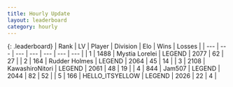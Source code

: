 ```yaml
---
title: Hourly Update
layout: leaderboard
category: hourly
---
```


{: .leaderboard}
| Rank | LV | Player | Division | Elo | Wins | Losses |
| --- | --- | --- | --- | --- | --- | --- |
| <span data-change="0">1</span> | 1488 | <span title="ID: 315148">Mystia Lorelei</span> | LEGEND | <span data-change="10">2077</span> | <span data-change="2">62</span> | <span data-change="0">27</span> |
| <span data-change="0">2</span> | 164 | <span title="ID: 219412">Rudder Holmes</span> | LEGEND | <span data-change="0">2064</span> | <span data-change="0">45</span> | <span data-change="0">14</span> |
| <span data-change="0">3</span> | 2108 | <span title="ID: 164871">KawashiroNitori</span> | LEGEND | <span data-change="0">2061</span> | <span data-change="0">48</span> | <span data-change="0">19</span> |
| <span data-change="0">4</span> | 844 | <span title="ID: 521406">Jam507</span> | LEGEND | <span data-change="-12">2044</span> | <span data-change="0">82</span> | <span data-change="1">52</span> |
| <span data-change="0">5</span> | 166 | <span title="ID: 528147">HELLO_ITSYELLOW</span> | LEGEND | <span data-change="0">2026</span> | <span data-change="0">22</span> | <span data-change="0">4</span> |